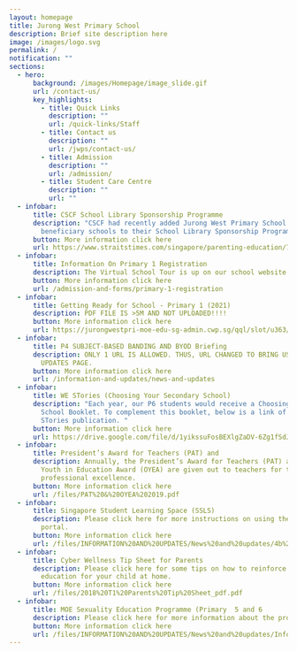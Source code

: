```yaml
---
layout: homepage
title: Jurong West Primary School
description: Brief site description here
image: /images/logo.svg
permalink: /
notification: ""
sections:
  - hero:
      background: /images/Homepage/image_slide.gif
      url: /contact-us/
      key_highlights:
        - title: Quick Links
          description: ""
          url: /quick-links/Staff
        - title: Contact us
          description: ""
          url: /jwps/contact-us/
        - title: Admission
          description: ""
          url: /admission/
        - title: Student Care Centre
          description: ""
          url: ""
  - infobar:
      title: CSCF School Library Sponsorship Programme
      description: "CSCF had recently added Jurong West Primary School along with 19
        beneficiary schools to their School Library Sponsorship Programme. "
      button: More information click here
      url: https://www.straitstimes.com/singapore/parenting-education/70-primary-schools-now-part-of-library-sponsorship-programme-to-help-students-master-mother-tongue
  - infobar:
      title: Information On Primary 1 Registration
      description: The Virtual School Tour is up on our school website. See you all then!
      button: More information click here
      url: /admission-and-forms/primary-1-registration
  - infobar:
      title: Getting Ready for School - Primary 1 (2021)
      description: PDF FILE IS >5M AND NOT UPLOADED!!!!
      button: More information click here
      url: https://jurongwestpri-moe-edu-sg-admin.cwp.sg/qql/slot/u363/2020%20Information%20Slides%20and%20Guides/Getting%20Ready%20for%20School_P1%20(2021).pdf
  - infobar:
      title: P4 SUBJECT-BASED BANDING AND BYOD Briefing
      description: ONLY 1 URL IS ALLOWED. THUS, URL CHANGED TO BRING USERS TO NEWS AND
        UPDATES PAGE.
      button: More information click here
      url: /information-and-updates/news-and-updates
  - infobar:
      title: WE STories (Choosing Your Secondary School)
      description: "Each year, our P6 students would receive a Choosing Your Secondary
        School Booklet. To complement this booklet, below is a link of the WE
        STories publication. "
      button: More information click here
      url: https://drive.google.com/file/d/1yikssuFosBEXlgZaDV-6Zg1fSdJszwMl/view
  - infobar:
      title: President’s Award for Teachers (PAT) and
      description: Annually, the President’s Award for Teachers (PAT) and Outstanding
        Youth in Education Award (OYEA) are given out to teachers for their
        professional excellence.
      button: More information click here
      url: /files/PAT%20&%20OYEA%202019.pdf
  - infobar:
      title: Singapore Student Learning Space (SSLS)
      description: Please click here for more instructions on using the new e-learning
        portal.
      button: More information click here
      url: /files/INFORMATION%20AND%20UPDATES/News%20and%20updates/4b%20Student%20Annexes%20(Instructions%20and%20FAQs%20updated%2029%20Mar).pdf
  - infobar:
      title: Cyber Wellness Tip Sheet for Parents
      description: Please click here for some tips on how to reinforce Cyber Wellness
        education for your child at home.
      button: More information click here
      url: /files/2018%20T1%20Parents%20Tip%20Sheet_pdf.pdf
  - infobar:
      title: MOE Sexuality Education Programme (Primary  5 and 6
      description: Please click here for more information about the programme.
      button: More information click here
      url: /files/INFORMATION%20AND%20UPDATES/News%20and%20updates/Info_on_SEd_for_schs_website_Pri_2021JWPS%20Website.pdf
---
```

